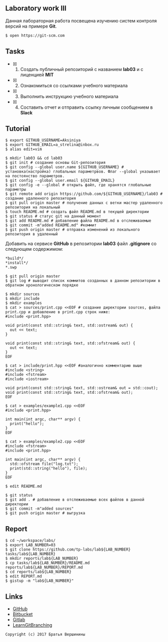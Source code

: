 ## Laboratory work III

Данная лабораторная работа посвещена изучению систем контроля версий на примере **Git**.

```bash
$ open https://git-scm.com
```

## Tasks

- [x] 1. Создать публичный репозиторий с названием **lab03** и с лиценцией **MIT**
- [x] 2. Ознакомиться со ссылками учебного материала
- [x] 3. Выполнить инструкцию учебного материала
- [x] 4. Составить отчет и отправить ссылку личным сообщением в **Slack**

## Tutorial

```ShellSession
$ export GITHUB_USERNAME=Aksiniya
$ export GITHUB_EMAIL=a_strelina@inbox.ru
$ alias edit=vim
```

```ShellSession
$ mkdir lab03 && cd lab03
$ git init # создание основы Git-репозитория
$ git config --global user.name ${GITHUB_USERNAME} # установка(настройка) глобальных параметрвов. Флаг --global указывает на постоянство параметров.
$ git config --global user.email ${GITHUB_EMAIL}
$ git config -e --global # открыть файл, где хранятся глобальные параметры
$ git remote add origin https://github.com/${GITHUB_USERNAME}/lab03 # создание удаленного репозитория 
$ git pull origin master # получение данных с ветки мастер удаленного репозитория на локальный
$ touch README.md # создать файл README.md в текущей директории
$ git status # статус git на данный момент
$ git add README.md # добавление файла README.md в отслеживаемые
$ git commit -m"added README.md" #коммит
$ git push origin master # отправка изменений из локального репозитория в удаленный
```

Добавить на сервисе **GitHub** в репозитории **lab03** файл **.gitignore**
со следующем содержимом:

```ShellSession
*build*/
*install*/
*.swp
```

```ShellSession
$ git pull origin master
$ git log # выводит список коммитов созданных в данном репозитории в обратном хронологическом порядке
```

```ShellSession
$ mkdir sources
$ mkdir include
$ mkdir examples
$ cat > sources/print.cpp <<EOF # создание директории sources, файла print.cpp и добавление в print.cpp строк ниже:
#include <print.hpp>

void print(const std::string& text, std::ostream& out) {
  out << text;
}

void print(const std::string& text, std::ofstream& out) {
  out << text;
}
EOF
```

```ShellSession
$ cat > include/print.hpp <<EOF #аналогично комментарию выше
#include <string>
#include <fstream>
#include <iostream>

void print(const std::string& text, std::ostream& out = std::cout);
void print(const std::string& text, std::ofstream& out);
EOF
```

```ShellSession
$ cat > examples/example1.cpp <<EOF
#include <print.hpp>

int main(int argc, char** argv) {
  print("hello");
}
EOF
```

```ShellSession
$ cat > examples/example2.cpp <<EOF
#include <fstream>
#include <print.hpp>

int main(int argc, char** argv) {
  std::ofstream file("log.txt");
  print(std::string("hello"), file);
}
EOF
```

```ShellSession
$ edit README.md
```

```ShellSession
$ git status
$ git add . # добавление в отслеживаемые всех файлов в данной директории
$ git commit -m"added sources"
$ git push origin master # выгрузка
```

## Report

```ShellSession
$ cd ~/workspace/labs/
$ export LAB_NUMBER=03
$ git clone https://github.com/tp-labs/lab${LAB_NUMBER} tasks/lab${LAB_NUMBER}
$ mkdir reports/lab${LAB_NUMBER}
$ cp tasks/lab${LAB_NUMBER}/README.md reports/lab${LAB_NUMBER}/REPORT.md
$ cd reports/lab${LAB_NUMBER}
$ edit REPORT.md
$ gistup -m "lab${LAB_NUMBER}"
```

## Links

- [GitHub](https://github.com)
- [Bitbucket](https://bitbucket.org)
- [Gitlab](https://about.gitlab.com)
- [LearnGitBranching](http://learngitbranching.js.org/)

```
Copyright (c) 2017 Братья Вершинины
```

